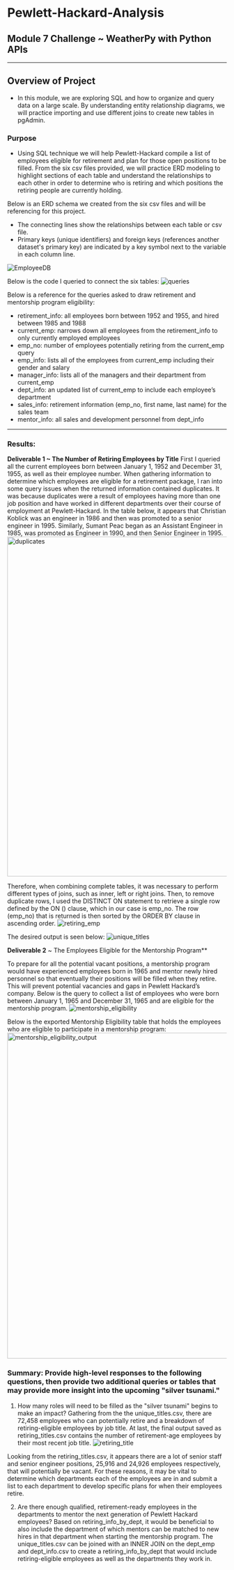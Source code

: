 # Pewlett-Hackard-Analysis

## Module 7 Challenge ~ WeatherPy with Python APIs
---
## Overview of Project
- In this module, we are exploring SQL and how to organize and query data on a large scale. By understanding entity relationship diagrams, we will practice importing and use different joins to create new tables in pgAdmin. 
### Purpose
- Using SQL technique we will help Pewlett-Hackard compile a list of employees eligible for retirement and plan for those open positions to be filled. From the six csv files provided, we will practice ERD modeling to highlight sections of each table and understand the relationships to each other in order to determine who is retiring and which positions the retiring people are currently holding. 

Below is an ERD schema we created from the six csv files and will be referencing for this project. 
- The connecting lines show the relationships between each table or csv file. 
- Primary keys (unique identifiers) and foreign keys (references another dataset's primary key) are indicated by a key symbol next to the variable in each column line. 

![EmployeeDB](https://user-images.githubusercontent.com/68654746/179533395-a7375111-322f-418b-a064-ce6e42bbe8e0.png)

Below is the code I queried to connect the six tables:
![queries](https://user-images.githubusercontent.com/68654746/179537709-5ea5820e-1cac-4886-ae81-47dc6485f98b.png)

Below is a reference for the queries asked to draw retirement and mentorship program eligibility:
 - retirement_info: all employees born between 1952 and 1955, and hired between 1985 and 1988
 - current_emp: narrows down all employees from the retirement_info to only currently employed employees
 - emp_no: number of employees potentially retiring from the current_emp query
 - emp_info: lists all of the employees from current_emp including their gender and salary
 - manager_info: lists all of the managers and their department from current_emp
 - dept_info: an updated list of current_emp to include each employee’s department
 - sales_info: retirement information (emp_no, first name, last name) for the sales team
 - mentor_info: all sales and development personnel from dept_info
---
### Results: 
**Deliverable 1 ~ The Number of Retiring Employees by Title**
First I queried all the current employees born between January 1, 1952 and December 31, 1955, as well as their employee number. When gathering information to determine which employees are eligible for a retirement package, I ran into some query issues when the returned information contained duplicates. It was because duplicates were a result of employees having more than one job position and have worked in different departments over their course of employment at Pewlett-Hackard. In the table below, it appears that Christian Koblick was an engineer in 1986 and then was promoted to a senior engineer in 1995. Similarly, Sumant Peac began as an Assistant Engineer in 1985, was promoted as Engineer in 1990, and then Senior Engineer in 1995. 
<img width="780" alt="duplicates" src="https://user-images.githubusercontent.com/68654746/179549262-218f8ada-8410-4155-8175-bc15f331483e.png">

Therefore, when combining complete tables, it was necessary to perform different types of joins, such as inner, left or right joins. Then, to remove duplicate rows, I used the DISTINCT ON statement to retrieve a single row defined by the ON () clause, which in our case is emp_no. The row (emp_no) that is returned is then sorted by the ORDER BY clause in ascending order. 
![retiring_emp](https://user-images.githubusercontent.com/68654746/179545073-578dbfbf-75fb-44b4-b215-9194fc450d50.png)

The desired output is seen below:
![unique_titles](https://user-images.githubusercontent.com/68654746/179550106-66e3937f-59e7-4df9-bd1a-80994f01d278.png)


**Deliverable 2** ~ The Employees Eligible for the Mentorship Program**

To prepare for all the potential vacant positions, a mentorship program would have experienced employees born in 1965 and mentor newly hired personnel so that eventually their positions will be filled when they retire. This will prevent potential vacancies and gaps in Pewlett Hackard’s company. Below is the query to collect a list of employees who were born between January 1, 1965 and December 31, 1965 and are eligible for the mentorship program. 
![mentorship_eligibility](https://user-images.githubusercontent.com/68654746/179551653-b305e80f-279d-4ce7-9d00-f797372145e7.png)

Below is the exported Mentorship Eligibility table that holds the employees who are eligible to participate in a mentorship program:
<img width="748" alt="mentorship_eligibility_output" src="https://user-images.githubusercontent.com/68654746/179551834-69c518b7-6a5b-45b0-a668-1e197282165a.png">

### Summary: Provide high-level responses to the following questions, then provide two additional queries or tables that may provide more insight into the upcoming "silver tsunami."
1. How many roles will need to be filled as the "silver tsunami" begins to make an impact?
Gathering from the the unique_titles.csv, there are 72,458 employees who can potentially retire and a breakdown of retiring-eligible employees by job title. 
At last, the final output saved as retiring_titles.csv contains the number of retirement-age employees by their most recent job title.
![retiring_title](https://user-images.githubusercontent.com/68654746/179547126-00528c9b-8948-46ad-9d59-578080a84511.png)

Looking from the retiring_titles.csv, it appears there are a lot of senior staff and senior engineer positions, 25,916 and 24,926 employees respectively, that will potentially be vacant. For these reasons, it may be vital to determine which departments each of the employees are in and submit a list to each department to develop specific plans for when their employees retire.   

2. Are there enough qualified, retirement-ready employees in the departments to mentor the next generation of Pewlett Hackard employees?
Based on retiring_info_by_dept, it would be beneficial to also include the department of which mentors can be matched to new hires in that department when starting the mentorship program. The unique_titles.csv can be joined with an INNER JOIN on the dept_emp and dept_info.csv to create a retiring_info_by_dept that would include retiring-eligible employees as well as the departments they work in.

